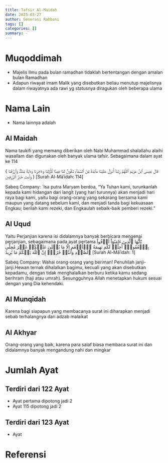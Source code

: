 ```yaml
---
title: Tafsir Al-Maidah
date: 2023-03-27
author: Generasi Rabbani
tags: []
categories: []
summary: -
---
```


# Muqoddimah

- Majelis Ilmu pada bulan ramadhan tidaklah bertentangan dengan amalan bulan Ramadhan
- Adapun riwayat imam Malik yang disebutkan beliau menutup majelisnya dalam riwayatnya ada rawi yg statusnya diragukan oleh beberapa ulama

# Nama Lain

- Nama lainnya adalah 

## Al Maidah 

Nama taukifi yang memang diberikan oleh Nabi Muhammad shalallahu alaihi wasallam dan digunakan oleh banyak ulama tafsir. Sebagaimana dalam ayat ke 114

{ قَالَ عِيسَى ٱبۡنُ مَرۡيَمَ ٱللَّهُمَّ رَبَّنَآ أَنزِلۡ عَلَيۡنَا مَآئِدَةٗ مِّنَ ٱلسَّمَآءِ تَكُونُ لَنَا عِيدٗا لِّأَوَّلِنَا وَءَاخِرِنَا وَءَايَةٗ مِّنكَۖ وَٱرۡزُقۡنَا وَأَنتَ خَيۡرُ ٱلرَّٰزِقِينَ }
[Surah Al-Māʾidah: 114]

Sabeq Company:
`Isa putra Maryam berdoa, “Ya Tuhan kami, turunkanlah kepada kami hidangan dari langit (yang hari turunnya) akan menjadi hari raya bagi kami, yaitu bagi orang-orang yang sekarang bersama kami maupun yang datang sebelum kami, dan menjadi tanda bagi kekuasaan Engkau; berilah kami rezeki, dan Engkaulah sebaik-baik pemberi rezeki.”

## Al Uqud

Yaitu Perjanjian karena isi didalamnya banyak berbicara mengenai perjanjian, sebagaimana pada ayat pertama 
يَٰٓأَيُّهَا ٱلَّذِينَ ءَامَنُوٓاْ أَوۡفُواْ بِٱلۡعُقُودِۚ أُحِلَّتۡ لَكُم بَهِيمَةُ ٱلۡأَنۡعَٰمِ إِلَّا مَا يُتۡلَىٰ عَلَيۡكُمۡ غَيۡرَ مُحِلِّي ٱلصَّيۡدِ وَأَنتُمۡ حُرُمٌۗ إِنَّ ٱللَّهَ يَحۡكُمُ مَا يُرِيدُ
[Surah Al-Māʾidah: 1]

Sabeq Company:
Wahai orang-orang yang beriman! Penuhilah janji-janji.Hewan ternak dihalalkan bagimu, kecuali yang akan disebutkan kepadamu, dengan tidak menghalalkan berburu ketika kamu sedang berihram (haji atau umrah). Sesungguhnya Allah menetapkan hukum sesuai dengan yang Dia kehendaki.

## Al Munqidah

Karena bagi siapapun yang membacanya surat ini diharapkan menjadi sebab terhalangnya dari adzab malaikat

## Al Akhyar

Orang-orang yang baik, karena para salaf biasa membaca surat ini dan didalamnya banyak mengandung nahi dan mingkar

# Jumlah Ayat

## Terdiri dari 122 Ayat

- Ayat pertama dipotong jadi 2
- Ayat 115 dipotong jadi 2

## Terdiri dari 123 Ayat

- Ayat 

# Referensi